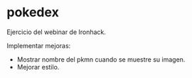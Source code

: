 # pokedex
Ejercicio del webinar de Ironhack.

Implementar mejoras:
- Mostrar nombre del pkmn cuando se muestre su imagen.
- Mejorar estilo.
